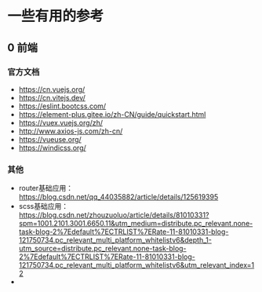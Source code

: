 # 一些有用的参考


## 0 前端

### 官方文档

- https://cn.vuejs.org/
- https://cn.vitejs.dev/
- https://eslint.bootcss.com/
- https://element-plus.gitee.io/zh-CN/guide/quickstart.html
- https://vuex.vuejs.org/zh/
- http://www.axios-js.com/zh-cn/
- https://vueuse.org/
- https://windicss.org/

### 其他

- router基础应用：https://blog.csdn.net/qq_44035882/article/details/125619395
- scss基础应用：https://blog.csdn.net/zhouzuoluo/article/details/81010331?spm=1001.2101.3001.6650.11&utm_medium=distribute.pc_relevant.none-task-blog-2%7Edefault%7ECTRLIST%7ERate-11-81010331-blog-121750734.pc_relevant_multi_platform_whitelistv6&depth_1-utm_source=distribute.pc_relevant.none-task-blog-2%7Edefault%7ECTRLIST%7ERate-11-81010331-blog-121750734.pc_relevant_multi_platform_whitelistv6&utm_relevant_index=12
- 

































